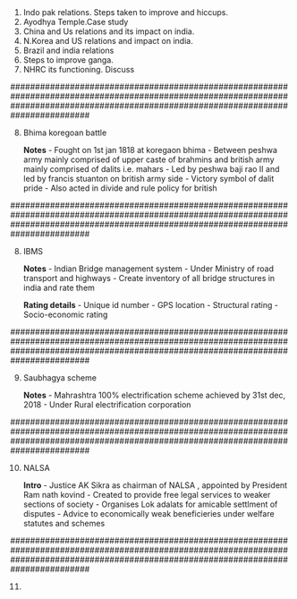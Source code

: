 ##

1. Indo pak relations. Steps taken to improve and hiccups.
2. Ayodhya Temple.Case study
3. China and Us relations and its impact on india.
4. N.Korea and US relations and impact on india.
5. Brazil and india relations
6. Steps to improve ganga.
7. NHRC its functioning. Discuss


########################################################################################################################################################################################

8. Bhima koregoan battle

	**Notes**
		- Fought on 1st jan 1818 at koregaon bhima
		- Between peshwa army mainly comprised of upper caste of brahmins and british army mainly comprised of dalits i.e. mahars
		- Led by peshwa baji rao II and led by francis stuanton on british army side
		- Victory symbol of dalit pride
		- Also acted in  divide and rule policy for british

########################################################################################################################################################################################

8. IBMS

	**Notes**
		- Indian Bridge management system
		- Under Ministry of road transport and highways
		- Create inventory of all bridge structures in india and rate them 


	**Rating details**
		- Unique id number
		- GPS location
		- Structural rating
		- Socio-economic rating

########################################################################################################################################################################################

9. Saubhagya scheme
		
	**Notes**
		- Mahrashtra 100% electrification scheme achieved by 31st dec, 2018
		- Under Rural electrification corporation

########################################################################################################################################################################################

10. NALSA
	
	**Intro**
		- Justice AK Sikra as chairman of NALSA , appointed by President Ram nath kovind
		- Created to provide free legal services to weaker sections of society
		- Organises Lok adalats for amicable settlment of disputes
		- Advice to economically weak beneficieries under welfare statutes and schemes

########################################################################################################################################################################################

11.  
